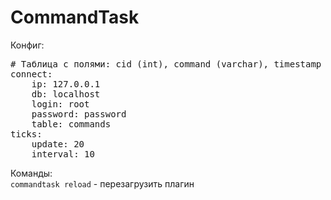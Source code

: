 CommandTask
===========

Конфиг:
<pre>
# Таблица с полями: cid (int), command (varchar), timestamp (timestamp)
connect:
    ip: 127.0.0.1
    db: localhost
    login: root
    password: password
    table: commands
ticks:
    update: 20
    interval: 10
</pre>

Команды:<br />
<code>commandtask reload</code> - перезагрузить плагин

